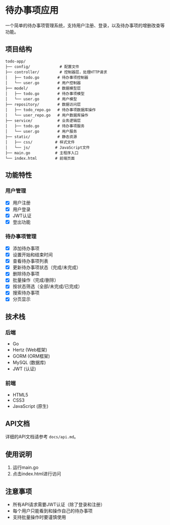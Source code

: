 # 待办事项应用

一个简单的待办事项管理系统，支持用户注册、登录，以及待办事项的增删改查等功能。

## 项目结构

```
todo-app/
├── config/             # 配置文件
├── controller/         # 控制器层，处理HTTP请求
│   ├── todo.go        # 待办事项控制器
│   └── user.go        # 用户控制器
├── model/             # 数据模型层
│   ├── todo.go        # 待办事项模型
│   └── user.go        # 用户模型
├── repository/        # 数据访问层
│   ├── todo_repo.go   # 待办事项数据库操作
│   └── user_repo.go   # 用户数据库操作
├── service/           # 业务逻辑层
│   ├── todo.go        # 待办事项服务
│   └── user.go        # 用户服务
├── static/            # 静态资源
│   ├── css/          # 样式文件
│   └── js/           # JavaScript文件
├── main.go           # 主程序入口
└── index.html        # 前端页面
```

## 功能特性

### 用户管理
- [x] 用户注册
- [x] 用户登录
- [x] JWT认证
- [x] 登出功能

### 待办事项管理
- [x] 添加待办事项
- [x] 设置开始和结束时间
- [x] 查看待办事项列表
- [x] 更新待办事项状态（完成/未完成）
- [x] 删除待办事项
- [x] 批量操作（完成/删除）
- [x] 按状态筛选（全部/未完成/已完成）
- [x] 搜索待办事项
- [x] 分页显示

## 技术栈

### 后端
- Go
- Hertz (Web框架)
- GORM (ORM框架)
- MySQL (数据库)
- JWT (认证)

### 前端
- HTML5
- CSS3
- JavaScript (原生)

## API文档

详细的API文档请参考 `docs/api.md`。

## 使用说明

1. 运行main.go
2. 点击index.html进行访问

## 注意事项

- 所有API请求需要JWT认证（除了登录和注册）
- 每个用户只能看到和操作自己的待办事项
- 支持批量操作时要谨慎使用
